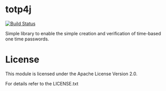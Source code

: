 totp4j
============

[![Build Status](https://travis-ci.org/tuxbox/totp4j.png?branch=master)](https://travis-ci.org/tuxbox/totp4j)

Simple library to enable the simple creation and verification of time-based one time passwords.

License
========
This module is licensed under the Apache License Version 2.0.

For details refer to the LICENSE.txt
